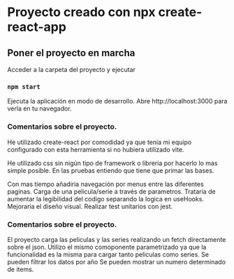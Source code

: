 # Proyecto creado con npx create-react-app

## Poner el proyecto en marcha

Acceder a la carpeta del proyecto y ejecutar

### `npm start`

Ejecuta la aplicación en modo de desarrollo.
Abre http://localhost:3000 para verla en tu navegador.

### Comentarios sobre el proyecto.
He utilizado create-react por comodidad ya que tenia mi equipo configurado con esta herramienta si no hubiera utilizado vite.

He utilizado css sin nigún tipo de framework o libreria por hacerlo lo mas simple posible.
En las pruebas entiendo que tiene que primar las bases.

Con mas tiempo añadiria navegación por menus entre las diferentes paginas.
Carga de una pelicula/serie a través de parametros.
Trataria de aumentar la legibilidad del codigo separando la logica en useHooks.
Mejoraria el diseño visual.
Realizar test unitarios con jest.

### Comentarios sobre el proyecto.
El proyecto carga las peliculas y las series realizando un fetch directamente sobre el json.
Utilizo el mismo comoponente parametrizado ya que la funcionalidad es la misma para cargar tanto peliculas como series.
Se pueden filtrar los datos por año 
Se pueden mostrar un numero determinado de items.



